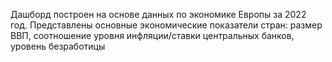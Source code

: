 Дашборд построен на основе данных по экономике Европы за 2022 год. Представлены основные экономические показатели стран: размер ВВП, соотношение уровня инфляции/ставки центральных банков, уровень безработицы
